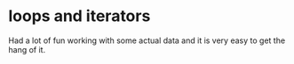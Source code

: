 # loops and iterators

Had a lot of fun working with some actual data and it is very easy to get the hang of it.